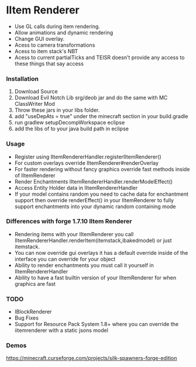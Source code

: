 # IItem Renderer
- Use GL calls during item rendering.
- Allow animations and dynamic rendering
- Change GUI overlay.
- Acess to camera transformations
- Acess to item stack's NBT
- Acess to current partialTicks and TEISR doesn't provide any access to these things that say access

### Installation
1. Download Source
2. Download Evil Notch Lib srg/deob jar and do the same with MC ClassWriter Mod
3. Throw these jars in your libs folder.
3. add "useDepAts = true" under the minecraft section in your build.gradle
4. run gradlew setupDecompWorkspace eclipse
5. add the libs of to your java build path in eclipse

### Usage
- Register using IItemRendererHandler.registerIItemRenderer()
- For custom overlays override IItemRenderer#renderOverlay
- For faster rendering without fancy graphics override fast methods inside of IItemRenderer
- Render Enchantments IItemRendererHandler.renderModelEffect()
- Access Entity Holder data in IItemRendererHandler
- If your model contains random you need to cache data for enchantment support then override renderEffect() in your IItemRenderer to fully support enchantments into your dynamic random containing mode

### Differences with forge 1.7.10 IItem Renderer
- Rendering items with your IItemRenderer you call IItemRendererHandler.renderItem(itemstack,ibakedmodel) or just itemstack.
- You can now override gui overlays it has a default override inside of the interface you can override for your object
- Ability to render enchantments you must call it yourself in IItemRendererHandler
- Ability to have a fast builtin version of your IItemRenderer for when graphics are fast

### TODO
- IBlockRenderer
- Bug Fixes
- Support for Resource Pack System 1.8+ where you can override the iitemrenderer with a static jsons model

### Demos
https://minecraft.curseforge.com/projects/silk-spawners-forge-edition
